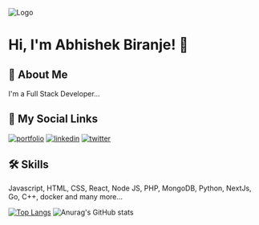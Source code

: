 
![Logo](https://programwithabhi.vercel.app/banner/profile-banner.png)
# Hi, I'm Abhishek Biranje! 👋


## 🚀 About Me
I'm a Full Stack Developer...



## 🔗 My Social Links
[![portfolio](https://img.shields.io/badge/my_portfolio-000?style=for-the-badge&logo=ko-fi&logoColor=white)](https://programwithabhi.vercel.app/)
[![linkedin](https://img.shields.io/badge/linkedin-0A66C2?style=for-the-badge&logo=linkedin&logoColor=white)](https://www.linkedin.com/in/programwithabhi/)
[![twitter](https://img.shields.io/badge/twitter-1DA1F2?style=for-the-badge&logo=twitter&logoColor=white)](https://twitter.com/programwithabhi)


## 🛠 Skills
Javascript, HTML, CSS, React, Node JS, PHP, MongoDB, Python, NextJs, Go, C++, docker and many more...

[![Top Langs](https://github-readme-stats.vercel.app/api/top-langs/?username=programwithabhi33&layout=pie)](https://github.com/anuraghazra/github-readme-stats)
![Anurag's GitHub stats](https://github-readme-stats.vercel.app/api?username=programwithabhi33&show_icons=true&theme=dracula)
